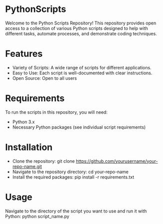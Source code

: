 # PythonScripts
Welcome to the Python Scripts Repository! This repository provides open access to a collection of various Python scripts designed to help with different tasks, automate processes, and demonstrate coding techniques.

# Features
- Variety of Scripts: A wide range of scripts for different applications.
- Easy to Use: Each script is well-documented with clear instructions.
- Open Source: Open to all users

# Requirements
To run the scripts in this repository, you will need:
- Python 3.x
- Necessary Python packages (see individual script requirements)
  
# Installation
- Clone the repository: git clone https://github.com/yourusername/your-repo-name.git
- Navigate to the repository directory: cd your-repo-name
- Install the required packages: pip install -r requirements.txt

# Usage
Navigate to the directory of the script you want to use and run it with Python: python script_name.py
